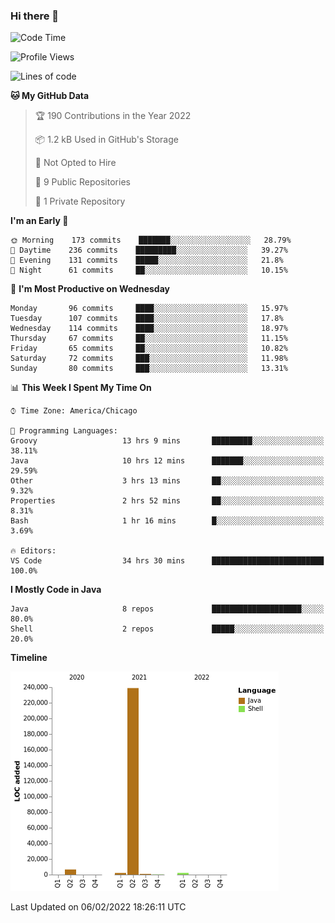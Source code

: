 ### Hi there 👋


<!--START_SECTION:waka-->
![Code Time](http://img.shields.io/badge/Code%20Time-2%2C045%20hrs%2015%20mins-blue)

![Profile Views](http://img.shields.io/badge/Profile%20Views-0-blue)

![Lines of code](https://img.shields.io/badge/From%20Hello%20World%20I%27ve%20Written-251%20Thousand%20lines%20of%20code-blue)

**🐱 My GitHub Data** 

> 🏆 190 Contributions in the Year 2022
 > 
> 📦 1.2 kB Used in GitHub's Storage 
 > 
> 🚫 Not Opted to Hire
 > 
> 📜 9 Public Repositories 
 > 
> 🔑 1 Private Repository 
 > 
**I'm an Early 🐤** 

```text
🌞 Morning    173 commits    ███████░░░░░░░░░░░░░░░░░░   28.79% 
🌆 Daytime    236 commits    █████████░░░░░░░░░░░░░░░░   39.27% 
🌃 Evening    131 commits    █████░░░░░░░░░░░░░░░░░░░░   21.8% 
🌙 Night      61 commits     ██░░░░░░░░░░░░░░░░░░░░░░░   10.15%

```
📅 **I'm Most Productive on Wednesday** 

```text
Monday       96 commits     ████░░░░░░░░░░░░░░░░░░░░░   15.97% 
Tuesday      107 commits    ████░░░░░░░░░░░░░░░░░░░░░   17.8% 
Wednesday    114 commits    ████░░░░░░░░░░░░░░░░░░░░░   18.97% 
Thursday     67 commits     ██░░░░░░░░░░░░░░░░░░░░░░░   11.15% 
Friday       65 commits     ██░░░░░░░░░░░░░░░░░░░░░░░   10.82% 
Saturday     72 commits     ███░░░░░░░░░░░░░░░░░░░░░░   11.98% 
Sunday       80 commits     ███░░░░░░░░░░░░░░░░░░░░░░   13.31%

```


📊 **This Week I Spent My Time On** 

```text
⌚︎ Time Zone: America/Chicago

💬 Programming Languages: 
Groovy                   13 hrs 9 mins       █████████░░░░░░░░░░░░░░░░   38.11% 
Java                     10 hrs 12 mins      ███████░░░░░░░░░░░░░░░░░░   29.59% 
Other                    3 hrs 13 mins       ██░░░░░░░░░░░░░░░░░░░░░░░   9.32% 
Properties               2 hrs 52 mins       ██░░░░░░░░░░░░░░░░░░░░░░░   8.31% 
Bash                     1 hr 16 mins        █░░░░░░░░░░░░░░░░░░░░░░░░   3.69%

🔥 Editors: 
VS Code                  34 hrs 30 mins      █████████████████████████   100.0%

```

**I Mostly Code in Java** 

```text
Java                     8 repos             ████████████████████░░░░░   80.0% 
Shell                    2 repos             █████░░░░░░░░░░░░░░░░░░░░   20.0%

```


**Timeline**

![Chart not found](https://raw.githubusercontent.com/powercasgamer/powercasgamer/master/charts/bar_graph.png) 


 Last Updated on 06/02/2022 18:26:11 UTC
<!--END_SECTION:waka-->
